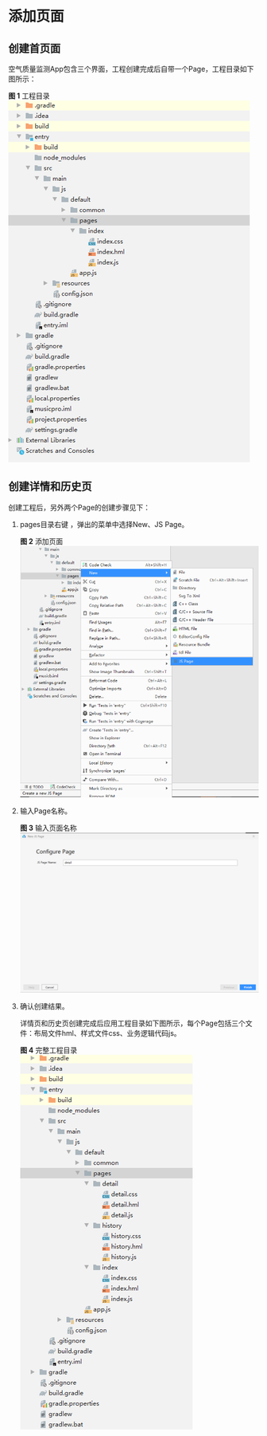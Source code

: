 # 添加页面<a name="ZH-CN_TOPIC_0000001054607703"></a>

## 创建首页面<a name="section16935511143715"></a>

空气质量监测App包含三个界面，工程创建完成后自带一个Page，工程目录如下图所示：

**图 1**  工程目录<a name="fig16545205773718"></a>  
![](figures/工程目录.png "工程目录")

## 创建详情和历史页<a name="section122131729173819"></a>

创建工程后，另外两个Page的创建步骤见下：

1.  pages目录右键 ，弹出的菜单中选择New、JS Page。

    **图 2**  添加页面<a name="fig18740145216410"></a>  
    ![](figures/添加页面.png "添加页面")

2.  输入Page名称。

    **图 3**  输入页面名称<a name="fig48491266714"></a>  
    ![](figures/输入页面名称.png "输入页面名称")

3.  确认创建结果。

    详情页和历史页创建完成后应用工程目录如下图所示，每个Page包括三个文件：布局文件hml、样式文件css、业务逻辑代码js。

    **图 4**  完整工程目录<a name="fig103015177819"></a>  
    ![](figures/完整工程目录.png "完整工程目录")


